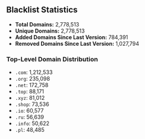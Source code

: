 ## Blacklist Statistics

- **Total Domains:** 2,778,513
- **Unique Domains:** 2,778,513
- **Added Domains Since Last Version:** 784,391
- **Removed Domains Since Last Version:** 1,027,794

### Top-Level Domain Distribution

-  `.com`: 1,212,533
-  `.org`: 235,098
-  `.net`: 172,758
-  `.top`: 88,171
-  `.xyz`: 81,012
-  `.shop`: 73,536
-  `.io`: 60,577
-  `.ru`: 56,639
-  `.info`: 50,622
-  `.pl`: 48,485

